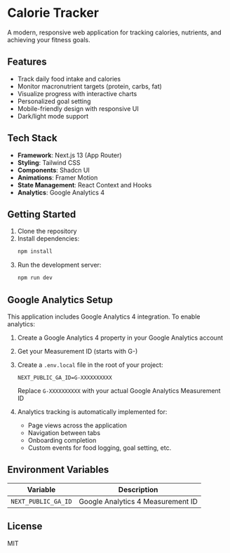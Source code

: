# Calorie Tracker

A modern, responsive web application for tracking calories, nutrients, and achieving your fitness goals.

## Features

- Track daily food intake and calories
- Monitor macronutrient targets (protein, carbs, fat)
- Visualize progress with interactive charts
- Personalized goal setting
- Mobile-friendly design with responsive UI
- Dark/light mode support

## Tech Stack

- **Framework**: Next.js 13 (App Router)
- **Styling**: Tailwind CSS
- **Components**: Shadcn UI
- **Animations**: Framer Motion
- **State Management**: React Context and Hooks
- **Analytics**: Google Analytics 4

## Getting Started

1. Clone the repository
2. Install dependencies:
   ```bash
   npm install
   ```
3. Run the development server:
   ```bash
   npm run dev
   ```

## Google Analytics Setup

This application includes Google Analytics 4 integration. To enable analytics:

1. Create a Google Analytics 4 property in your Google Analytics account
2. Get your Measurement ID (starts with G-)
3. Create a `.env.local` file in the root of your project:
   ```
   NEXT_PUBLIC_GA_ID=G-XXXXXXXXXX
   ```
   Replace `G-XXXXXXXXXX` with your actual Google Analytics Measurement ID

4. Analytics tracking is automatically implemented for:
   - Page views across the application
   - Navigation between tabs
   - Onboarding completion
   - Custom events for food logging, goal setting, etc.

## Environment Variables

| Variable | Description |
|----------|-------------|
| `NEXT_PUBLIC_GA_ID` | Google Analytics 4 Measurement ID |

## License

MIT
